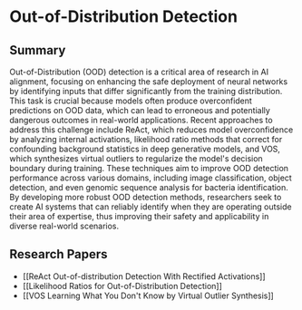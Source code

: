 # Out-of-Distribution Detection

## Summary
 Out-of-Distribution (OOD) detection is a critical area of research in AI alignment, focusing on enhancing the safe deployment of neural networks by identifying inputs that differ significantly from the training distribution. This task is crucial because models often produce overconfident predictions on OOD data, which can lead to erroneous and potentially dangerous outcomes in real-world applications. Recent approaches to address this challenge include ReAct, which reduces model overconfidence by analyzing internal activations, likelihood ratio methods that correct for confounding background statistics in deep generative models, and VOS, which synthesizes virtual outliers to regularize the model's decision boundary during training. These techniques aim to improve OOD detection performance across various domains, including image classification, object detection, and even genomic sequence analysis for bacteria identification. By developing more robust OOD detection methods, researchers seek to create AI systems that can reliably identify when they are operating outside their area of expertise, thus improving their safety and applicability in diverse real-world scenarios.
## Research Papers

- [[ReAct Out-of-distribution Detection With Rectified Activations]]
- [[Likelihood Ratios for Out-of-Distribution Detection]]
- [[VOS Learning What You Don't Know by Virtual Outlier Synthesis]]
